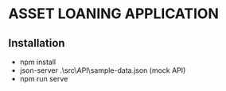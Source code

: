 # ASSET LOANING APPLICATION


## Installation

- npm install
- json-server .\src\API\sample-data.json (mock API)
- npm run serve
